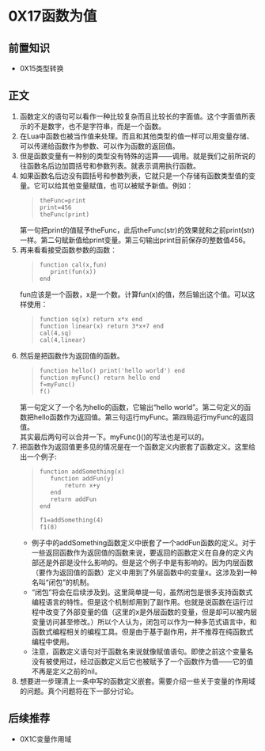 # 0X17函数为值
## 前置知识
* 0X15类型转换
## 正文
1. 函数定义的语句可以看作一种比较复杂而且比较长的字面值。这个字面值所表示的不是数字，也不是字符串，而是一个函数。
2. 在Lua中函数也被当作值来处理。而且和其他类型的值一样可以用变量存储、可以传递给函数作为参数、可以作为函数的返回值。
3. 但是函数变量有一种别的类型没有特殊的运算——调用。就是我们之前所说的往函数名后边加圆括号和参数列表。就表示调用执行函数。
4. 如果函数名后边没有圆括号和参数列表，它就只是一个存储有函数类型值的变量。它可以给其他变量赋值，也可以被赋予新值。例如：
    >```
    >theFunc=print
    >print=456
    >theFunc(print)
    >```
    第一句把print的值赋予theFunc，此后theFunc(str)的效果就和之前print(str)一样。第二句赋新值给print变量。第三句输出print目前保存的整数值456。
5.  再来看看接受函数参数的函数：
    >```
    >function cal(x,fun) 
    >    print(fun(x))
    >end
    >```
    fun应该是一个函数，x是一个数。计算fun(x)的值，然后输出这个值。可以这样使用：
    >```
    >function sq(x) return x*x end
    >function linear(x) return 3*x+7 end
    >cal(4,sq)
    >cal(4,linear)
    >```
6. 然后是把函数作为返回值的函数。 
    >```
    >function hello() print('hello world') end
    >function myFunc() return hello end
    >f=myFunc()
    >f()
    >```
    第一句定义了一个名为hello的函数，它输出“hello world”。第二句定义的函数把hello函数作为返回值。第三句运行myFunc。第四局运行myFunc的返回值。  
    其实最后两句可以合并一下。myFunc()()的写法也是可以的。
7. 把函数作为返回值更多见的情况是在一个函数定义内嵌套了函数定义。这里给出一个例子:
    >```
    >function addSomething(x)
    >    function addFun(y)
    >        return x+y
    >    end
    >    return addFun
    >end
    >
    >f1=addSomething(4)
    >f1(8)
    >```
    * 例子中的addSomething函数定义中嵌套了一个addFun函数的定义。对于一些返回函数作为返回值的函数来说，要返回的函数定义在自身的定义内部还是外部是没什么影响的。但是这个例子中是有影响的。因为内层函数（要作为返回值的函数）定义中用到了外层函数中的变量x。这涉及到一种名叫“闭包”的机制。
    * “闭包”将会在后续涉及到。这里简单提一句，虽然闭包是很多支持函数式编程语言的特性。但是这个机制却用到了副作用。也就是说函数在运行过程中改变了外部变量的值（这里的x是外层函数的变量，但是却可以被内层变量访问甚至修改。）所以个人认为，闭包可以作为一种多范式语言中，和函数式编程相关的编程工具。但是由于基于副作用，并不推荐在纯函数式编程中使用。
    * 注意，函数定义语句对于函数名来说就像赋值语句。即使之前这个变量名没有被使用过，经过函数定义后它也被赋予了一个函数作为值——它的值不再是定义之前的nil。
8. 想要进一步理清上一条中写的函数定义嵌套。需要介绍一些关于变量的作用域的问题。真个问题将在下一部分讨论。
## 后续推荐
* 0X1C变量作用域